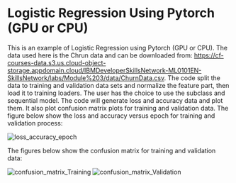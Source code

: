 # Logistic Regression Using Pytorch (GPU or CPU)
This is an example of Logistic Regression using Pytorch (GPU or CPU). The data used here is the Chrun data and can be downloaded from: https://cf-courses-data.s3.us.cloud-object-storage.appdomain.cloud/IBMDeveloperSkillsNetwork-ML0101EN-SkillsNetwork/labs/Module%203/data/ChurnData.csv. The code split the data to training and validation data sets and normalize the feature part, then load it to training loaders. The user has the choice to use the subclass and sequential model. The code will generate loss and accuracy data and plot them. It also plot confusion matrix plots for training and validation data. 
The figure below show the loss and accuracy versus epoch for training and validation process:

![loss_accuracy_epoch](https://user-images.githubusercontent.com/12114448/222920512-ee430971-84b5-43c2-a845-9e956ca181a0.png)


The figures below show the confusion matrix for training and validation data:

![confusion_matrix_Training](https://user-images.githubusercontent.com/12114448/222920567-1a749d95-6331-4a6b-8635-f190426907bb.png)
![confusion_matrix_Validation](https://user-images.githubusercontent.com/12114448/222920569-f9bc4e5d-3367-4ddb-bf3b-d8b1d1bf398d.png)
